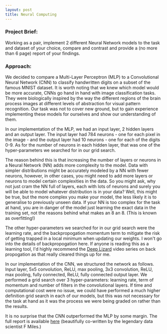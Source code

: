 ```yaml
---
layout: post
title: Neural Computing
---
```


### Project Brief:
Working as a pair, implement 2 different Neural Network models to the task and dataset of your choice, compare and contrast and provide a (no more than 6 page) report of your findings. 

### Approach:
We decided to compare a Multi-Layer Perceptron (MLP) to a Convolutional Neural Network (CNN) to classify handwritten digits on a subset of the famous MNIST dataset. It is worth noting that we knew which model would be more accurate, CNNs go hand in hand with image classification tasks. They were biologically inspired by the way the different regions of the brain process images at different levels of abstraction for visual pattern recognition. Our task was not to cover new ground, but to gain experience implementing these models for ourselves and show our understanding of them. 

In our implementation of the MLP, we had an input layer, 2 hidden layers and an output layer. The input layer had 784 neurons - one for each pixel in the image - and the output layer had 10 neurons - one for each of the digits 0-9. As for the number of neurons in each hidden layer, that was one of the hyper-parameters we searched for in our grid search. 

The reason behind this is that increasing the number of layers or neurons in a Neural Network (NN) adds more complexity to the model. Data with simpler distributions might be accurately modeled by a NN with fewer neurons, however, in other cases, you might need to add more layers or neurons to model certain complexities in the data. So you might ask, why not just cram the NN full of layers, each with lots of neurons and surely you will be able to model whatever distribution is in your data? Well, this might be true, but the more complex you make your model, the less likely it is to generalise to previously unseen data. If your NN is too complex for the task at hand, you are in danger of the model just learning the exact data in the training set, not the reasons behind what makes an 8 an 8. (This is known as overfitting!)

The other hyper-parameters we searched for in our grid search were the learning rate, and the backpropogation momentum term to mitigate the risk of getting trapped in a local minimum when updating our weights. I won't go into the details of backpropogation here. If anyone is reading this as a learning tool, I'd highly recommend the [Deep Lizard](https://www.youtube.com/channel/UC4UJ26WkceqONNF5S26OiVw) video series on back propogation as that really cleared things up for me. 

In our implementation of the CNN, we structured the network as follows. Input layer, 5x5 convolution, ReLU, max pooling, 3x3 convolution, ReLU, max pooling, fully connected, ReLU, fully connected output layer. We performed a grid search over 3 hyper-parameters: learning rate, term of momentum and number of filters in the convolutional layers. If time and computational cost were no issue, we could have performed a much higher definition grid search in each of our models, but this was not necessary for the task at hand as it was the process we were being graded on rather than the results. 

It is no surprise that the CNN outperformed the MLP by some margin. The full report is available [here](artificiallyintelligent.ml/pdfs/Neural_Computing_Coursework.pdf) (beautifully co-written by the legendary data scientist F Miles.)
